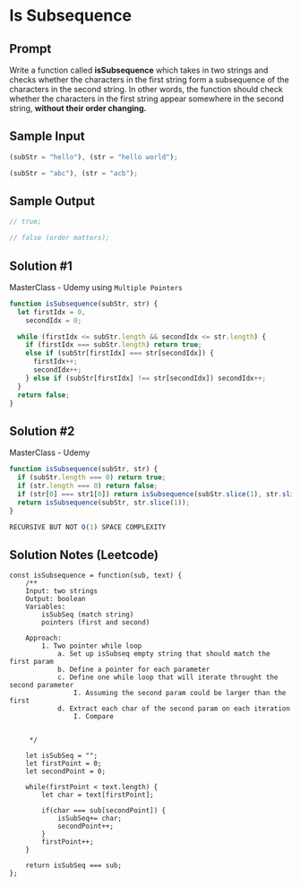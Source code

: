 # Is Subsequence

## Prompt

Write a function called **isSubsequence** which takes in two strings and checks whether the characters in the first string form a subsequence of the characters in the second string. In other words, the function should check whether the characters in the first string appear somewhere in the second string, **without their order changing.**

## Sample Input

```js
(subStr = "hello"), (str = "hello world");

(subStr = "abc"), (str = "acb");
```

## Sample Output

```js
// true;

// false (order matters);
```

## Solution #1

MasterClass - Udemy using `Multiple Pointers`

```js
function isSubsequence(subStr, str) {
  let firstIdx = 0,
    secondIdx = 0;

  while (firstIdx <= subStr.length && secondIdx <= str.length) {
    if (firstIdx === subStr.length) return true;
    else if (subStr[firstIdx] === str[secondIdx]) {
      firstIdx++;
      secondIdx++;
    } else if (subStr[firstIdx] !== str[secondIdx]) secondIdx++;
  }
  return false;
}
```

## Solution #2

MasterClass - Udemy

```js
function isSubsequence(subStr, str) {
  if (subStr.length === 0) return true;
  if (str.length === 0) return false;
  if (str[0] === str1[0]) return isSubsequence(subStr.slice(1), str.slice(1));
  return isSubsequence(subStr, str.slice(1));
}

RECURSIVE BUT NOT O(1) SPACE COMPLEXITY
```

## Solution Notes (Leetcode)

```
const isSubsequence = function(sub, text) {
    /**
    Input: two strings
    Output: boolean
    Variables:
        isSubSeq (match string)
        pointers (first and second)

    Approach:
        1. Two pointer while loop
            a. Set up isSubseq empty string that should match the first param
            b. Define a pointer for each parameter
            c. Define one while loop that will iterate throught the second parameter
                I. Assuming the second param could be larger than the first
            d. Extract each char of the second param on each iteration
                I. Compare


     */

    let isSubSeq = "";
    let firstPoint = 0;
    let secondPoint = 0;

    while(firstPoint < text.length) {
        let char = text[firstPoint];

        if(char === sub[secondPoint]) {
            isSubSeq+= char;
            secondPoint++;
        }
        firstPoint++;
    }

    return isSubSeq === sub;
};
```
